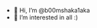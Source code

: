 - 👋 Hi, I’m @b00mshaka1aka
- 👀 I’m interested in all :)

<!---
b00mshaka1aka/b00mshaka1aka is a ✨ special ✨ repository because its `README.md` (this file) appears on your GitHub profile.
You can click the Preview link to take a look at your changes.
--->
